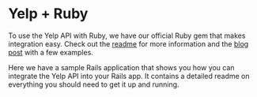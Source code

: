 # Yelp + Ruby

To use the Yelp API with Ruby, we have our official Ruby gem that makes integration easy. Check out the [readme](https://github.com/yelp/yelp-ruby) for more information and the [blog post](http://engineeringblog.yelp.com/2014/04/more-yelp-in-your-ruby.html) with a few examples.

Here we have a sample Rails application that shows you how you can integrate the Yelp API into your Rails app. It contains a detailed readme on everything you should need to get it up and running.